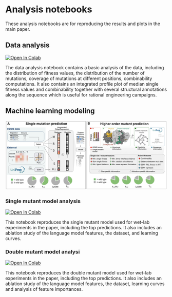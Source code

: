 # Analysis notebooks

These analysis notebooks are for reproducing the results and plots in the main paper.

## Data analysis

[![Open In Colab](https://colab.research.google.com/assets/colab-badge.svg)](https://colab.research.google.com/github/Hollfelder-Lab/lrDMS-IRED/blob/main/notebooks/data_analysis.ipynb)

The data analysis notebook contains a basic analysis of the data, including the distribution of fitness values, the distribution of the number of mutations, coverage of mutations at different positions, combinability computations.
It also contains an integrated profile plot of median single fitness values and combinability together with several structural annotations along the sequence which is useful for rational engineering campaigns.

## Machine learning modeling

![model figure](../figs/model_figure.png)

### Single mutant model analysis

[![Open In Colab](https://colab.research.google.com/assets/colab-badge.svg)](https://colab.research.google.com/github/Hollfelder-Lab/lrDMS-IRED/blob/main/notebooks/single_mutant_analysis.ipynb)

This notebook reproduces the single mutant model used for wet-lab experiments in the paper, including the top predictions. It also includes an ablation study of the language model features, the dataset, and learning curves.

### Double mutant model analysi

[![Open In Colab](https://colab.research.google.com/assets/colab-badge.svg)](https://colab.research.google.com/github/Hollfelder-Lab/lrDMS-IRED/blob/main/notebooks/double_mutant_analysis.ipynb)

This notebook reproduces the double mutant model used for wet-lab experiments in the paper, including the top predictions. It also includes an ablation study of the language model features, the dataset, learning curves and analysis of feature importances.
